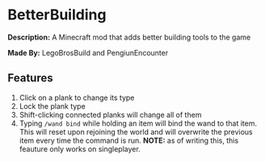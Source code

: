 # BetterBuilding
**Description:** A Minecraft mod that adds better building tools to the game

**Made By:** LegoBrosBuild and PengiunEncounter

## Features
1. Click on a plank to change its type
2. Lock the plank type
3. Shift-clicking connected planks will change all of them
4. Typing `/wand bind` while holding an item will bind the wand to that item. This will reset upon rejoining the world and will overwrite the previous item every time the command is run. **NOTE:** as of writing this, this feauture only works on singleplayer.
